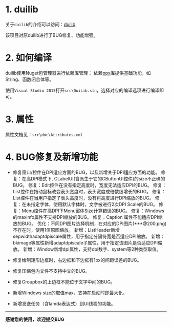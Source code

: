 # 1. duilib
关于`duilib`的介绍可以访问：[duilib](https://github.com/duilib/duilib)

该项目对原duilib进行了BUG修复、功能增强。

# 2. 如何编译
duilib使用Nuget包管理器进行依赖库管理：
依赖[ppx](https://github.com/winsoft666/ppx)库提供基础功能，如String、函数闭合体等。

使用`Visual Studio 2015`打开`src\DuiLib.sln`，选择对应的编译选项进行编译即可。

# 3. 属性
属性文档见：`src\doc\Attributes.xml`

# 4. BUG修复及新增功能
- 修复窗口/控件在DPI适应方面的BUG，以及新增关于DPI适应方面的功能。
修复：在高DPI模式下, CLabelUI(含派生于它的CButtonUI控件)的size不正确的BUG。
修复：Edit控件在没有指定高度时，宽度无法适应DPI的BUG。
修复：List控件在拖动鼠标改变表头宽度时，表头宽度成倍数级增长的BUG。
修复：List控件在当用户指定了表头高度时，没有将高度进行DPI缩放的BUG。
修复：在未指定字体，使用默认字体时，文字被进行2次DPI Scale的BUG。
修复：Menu控件在高DPI下Menu窗体Size计算错误的BUG。
修复：Windows的maxinfo属性不支持DPI缩放的BUG。
修复：Caption 属性不能适应DPI缩放的BUG。
优化：不同DPI图片选择机制，在对应的DPI图片(***@200.png)不存在时，使用1倍原图缩放。
新增：ListHeader新增sepwidthadaptdpiscale属性，用于指定分隔符宽是否适应DPI缩放。
新增：bkimage等属性新增adaptdpiscale子属性，用于指定该图片是否适应DPI缩放。
新增：Window新增dpi属性，支持dpi数字、system等2种类型取值。

- 修复绘制矩形边框时，右边框和下边框有1px的间距误差的BUG。
- 修复压缩包内文件不支持中文的BUG。
- 修复Groupbox的上边框不能位于文字中间的BUG。
- 新增Windows size的取值max，支持在启动时即最大化。
- 新增发送任务（含lamda表达式）到UI线程的功能。

-------------------------------
**感谢您的使用，欢迎提交BUG**

